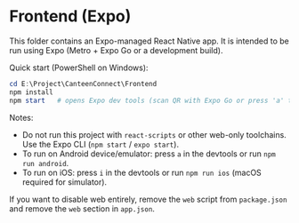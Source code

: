 # Frontend (Expo)

This folder contains an Expo-managed React Native app. It is intended to be run using Expo (Metro + Expo Go or a development build).

Quick start (PowerShell on Windows):

```powershell
cd E:\Project\CanteenConnect\Frontend
npm install
npm start   # opens Expo dev tools (scan QR with Expo Go or press 'a' to open Android emulator)
```

Notes:
- Do not run this project with `react-scripts` or other web-only toolchains. Use the Expo CLI (`npm start` / `expo start`).
- To run on Android device/emulator: press `a` in the devtools or run `npm run android`.
- To run on iOS: press `i` in the devtools or run `npm run ios` (macOS required for simulator).

If you want to disable web entirely, remove the `web` script from `package.json` and remove the `web` section in `app.json`.
